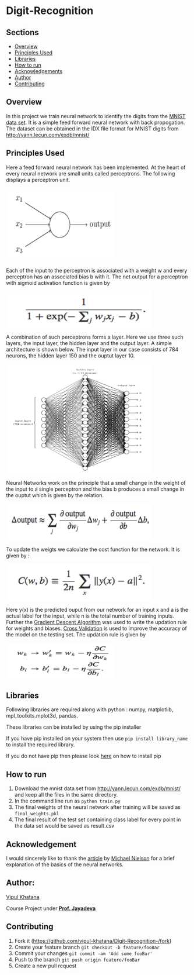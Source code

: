 # Digit-Recognition

## Sections 
+ [Overview](https://github.com/vipul-khatana/Digit-Recognition-#overview)
+ [Principles Used](https://github.com/vipul-khatana/Digit-Recognition-#principles-used)
+ [Libraries](https://github.com/vipul-khatana/Digit-Recognition-#libraries)
+ [How to run](https://github.com/vipul-khatana/Digit-Recognition-#how-to-run)
+ [Acknowledgements](https://github.com/vipul-khatana/Digit-Recognition-#acknowledgement)
+ [Author](https://github.com/vipul-khatana/Digit-Recognition-#author)
+ [Contributing](https://github.com/vipul-khatana/Digit-Recognition-#contributing)

## Overview
In this project we train neural network to identify the digits from the [MNIST data set](https://en.wikipedia.org/wiki/MNIST_database). It is a simple feed forward neural network with back propogation. The dataset can be obtained in the IDX file format for MNIST digits from http://yann.lecun.com/exdb/mnist/ 

## Principles Used 
Here a feed forward neural network has been implemented. At the heart of every neural network are small units called perceptrons. The following displays a perceptron unit. 

<img src="other/Perceptron.png" alt="Drawing" width="300" height="200"/>

Each of the input to the perceptron is associated with a weight w and every perceptron has an associated bias b with it. The net output for a perceptron with sigmoid activation function is given by 

<img src="other/Perceptron_formula.png" alt="Drawing" width="400" height="100"/>

A combination of such perceptrons forms a layer. Here we use three such layers, the input layer, the hidden layer and the output layer. A simple architecture is shown below. The input layer in our case consists of 784 neurons, the hidden layer 150 and the ouptut layer 10. 

<img src="other/Neural_Net.png" alt="Drawing" width="400" height="300"/>

Neural Networks work on the principle that a small change in the weight of the input to a single perceptron and the bias b produces a small change in the ouptut which is given by the relation. 

<img src="other/Delta_output.png" alt="Drawing" width="400" height="100"/>

To update the weigts we calculate the cost function for the network. It is given by : 

<img src="other/Cost_Function.png" alt="Drawing" width="400" height="100"/>

Here y(x) is the predicted ouput from our network for an input x and a is the actual label for the input, while n is the total number of training inputs. Further the [Gradient Descent Algorithm](https://en.wikipedia.org/wiki/Gradient_descent) was used to write the updation rule for weights and biases. [Cross Validation](https://en.wikipedia.org/wiki/Cross-validation_(statistics)) is used to improve the accuracy of the model on the testing set. The updation rule is given by  

<img src="other/Updation_Rule.png" alt="Drawing" width="300" height="100"/>

## Libraries 
Following libraries are required along with python : 
numpy, matplotlib, mpl_toolkits.mplot3d, pandas. 

These libraries can be installed by using the pip installer 

If you have pip installed on your system then use `pip install library_name` to install the required library. 

If you do not have pip then please look [here](https://pip.pypa.io/en/stable/installing/) on how to install pip

## How to run
1) Download the mnist data set from http://yann.lecun.com/exdb/mnist/ and keep all the files in the same directory.  
2) In the command line run as `python train.py` 
3) The final weights of the neural network after training will be saved as `final_weights.pkl` 
4) The final result of the test set containing class label for every point in the data set would be saved as result.csv

## Acknowledgement
I would sincerely like to thank the [article](http://neuralnetworksanddeeplearning.com/chap1.html) by [Michael Nielson](http://michaelnielsen.org) for a brief explanation of the basics of the neural networks. 

## Author:  
[Vipul Khatana](https://github.com/vipul-khatana) 

Course Project under [**Prof. Jayadeva**](http://ee.iitd.ernet.in/people/jayadeva.html) 

## Contributing

1) Fork it (https://github.com/vipul-khatana/Digit-Recognition-/fork)
2) Create your feature branch `git checkout -b feature/fooBar`
3) Commit your changes `git commit -am 'Add some fooBar'`
4) Push to the branch `git push origin feature/fooBar`
5) Create a new pull request 
